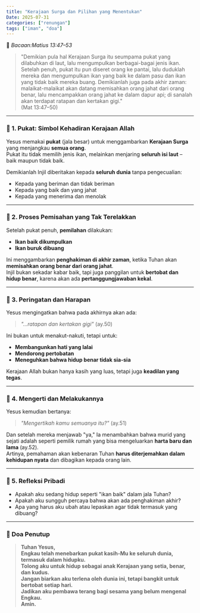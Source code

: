 ```yaml
---
title: "Kerajaan Surga dan Pilihan yang Menentukan"
Date: 2025-07-31
categories: ["renungan"]
tags: ["iman", "doa"]
---
```


📖 _Bacaan:Matius 13:47–53_

> "Demikian pula hal Kerajaan Surga itu seumpama pukat yang dilabuhkan di laut, lalu mengumpulkan berbagai-bagai jenis ikan. Setelah penuh, pukat itu pun diseret orang ke pantai, lalu duduklah mereka dan mengumpulkan ikan yang baik ke dalam pasu dan ikan yang tidak baik mereka buang. Demikianlah juga pada akhir zaman: malaikat-malaikat akan datang memisahkan orang jahat dari orang benar, lalu mencampakkan orang jahat ke dalam dapur api; di sanalah akan terdapat ratapan dan kertakan gigi."  
> (Mat 13:47–50)

---

### 🔹 1. Pukat: Simbol Kehadiran Kerajaan Allah

Yesus memakai **pukat** (jala besar) untuk menggambarkan **Kerajaan Surga** yang menjangkau **semua orang**.  
Pukat itu tidak memilih jenis ikan, melainkan menjaring **seluruh isi laut** – baik maupun tidak baik.

Demikianlah Injil diberitakan kepada **seluruh dunia** tanpa pengecualian:

- Kepada yang beriman dan tidak beriman
- Kepada yang baik dan yang jahat
- Kepada yang menerima dan menolak

---

### 🔹 2. Proses Pemisahan yang Tak Terelakkan

Setelah pukat penuh, **pemilahan** dilakukan:

- **Ikan baik dikumpulkan**
- **Ikan buruk dibuang**

Ini menggambarkan **penghakiman di akhir zaman**, ketika Tuhan akan **memisahkan orang benar dari orang jahat**.  
Injil bukan sekadar kabar baik, tapi juga panggilan untuk **bertobat dan hidup benar**, karena akan ada **pertanggungjawaban kekal**.

---

### 🔹 3. Peringatan dan Harapan

Yesus mengingatkan bahwa pada akhirnya akan ada:

> _"...ratapan dan kertakan gigi"_ (ay.50)

Ini bukan untuk menakut-nakuti, tetapi untuk:

- **Membangunkan hati yang lalai**
- **Mendorong pertobatan**
- **Meneguhkan bahwa hidup benar tidak sia-sia**

Kerajaan Allah bukan hanya kasih yang luas, tetapi juga **keadilan yang tegas**.

---

### 🔹 4. Mengerti dan Melakukannya

Yesus kemudian bertanya:

> _"Mengertikah kamu semuanya itu?"_ (ay.51)

Dan setelah mereka menjawab "ya," Ia menambahkan bahwa murid yang sejati adalah seperti pemilik rumah yang bisa mengeluarkan **harta baru dan lama** (ay.52).  
Artinya, pemahaman akan kebenaran Tuhan **harus diterjemahkan dalam kehidupan nyata** dan dibagikan kepada orang lain.

---

### 🔹 5. Refleksi Pribadi

- Apakah aku sedang hidup seperti "ikan baik" dalam jala Tuhan?
- Apakah aku sungguh percaya bahwa akan ada penghakiman akhir?
- Apa yang harus aku ubah atau lepaskan agar tidak termasuk yang dibuang?

---

### 🙏 Doa Penutup

> **Tuhan Yesus,  
> Engkau telah menebarkan pukat kasih-Mu ke seluruh dunia, termasuk dalam hidupku.  
> Tolong aku untuk hidup sebagai anak Kerajaan yang setia, benar, dan kudus.  
> Jangan biarkan aku terlena oleh dunia ini, tetapi bangkit untuk bertobat setiap hari.  
> Jadikan aku pembawa terang bagi sesama yang belum mengenal Engkau.  
> Amin.**
